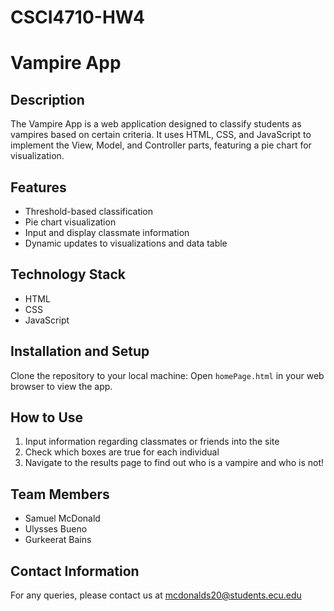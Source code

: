 # CSCI4710-HW4
# Vampire App

## Description
The Vampire App is a web application designed to classify students as vampires based on certain criteria. It uses HTML, CSS, and JavaScript to implement the View, Model, and Controller parts, featuring a pie chart for visualization.

## Features
- Threshold-based classification
- Pie chart visualization
- Input and display classmate information
- Dynamic updates to visualizations and data table

## Technology Stack
- HTML
- CSS
- JavaScript

## Installation and Setup
Clone the repository to your local machine:
Open `homePage.html` in your web browser to view the app.

## How to Use
1. Input information regarding classmates or friends into the site
2. Check which boxes are true for each individual
3. Navigate to the results page to find out who is a vampire and who is not!

## Team Members
- Samuel McDonald
- Ulysses Bueno
- Gurkeerat Bains

## Contact Information
For any queries, please contact us at mcdonalds20@students.ecu.edu
